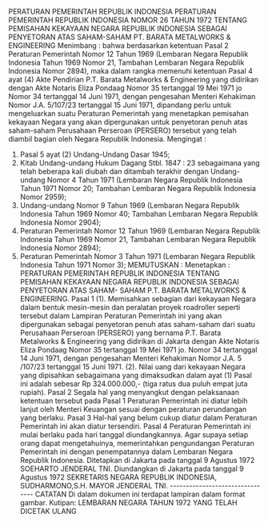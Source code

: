  PERATURAN PEMERINTAH REPUBLIK INDONESIA PERATURAN PEMERINTAH REPUBLIK INDONESIA NOMOR 26 TAHUN 1972 TENTANG PEMISAHAN KEKAYAAN NEGARA REPUBLIK INDONESIA SEBAGAI PENYETORAN ATAS SAHAM-SAHAM PT. BARATA METALWORKS & ENGINEERING
Menimbang :
 bahwa berdasarkan ketentuan Pasal 2 Peraturan Pemerintah Nomor 12 Tahun 1969 (Lembaran Negara Republik Indonesia Tahun 1969 Nomor 21, Tambahan Lembaran Negara Republik Indonesia Nomor 2894), maka dalam rangka memenuhi ketentuan Pasal 4 ayat (4) Akte Pendirian P.T. Barata Metalworks & Engineering yang didirikan dengan Akte Notaris Eliza Pondaag Nomor 35 tertanggal 19 Mei 1971 jo Nomor 34 tertanggal 14 Juni 1971, dengan pengesahan Menteri Kehakiman Nomor J.A. 5/107/23 tertanggal 15 Juni 1971, dipandang perlu untuk mengeluarkan suatu Peraturan Pemerintah yang menetapkan pemisahan kekayaan Negara yang akan dipergunakan untuk penyetoran penuh atas saham-saham Perusahaan Perseroan (PERSERO) tersebut yang telah diambil bagian oleh Negara Republik Indonesia.
Mengingat :

1. Pasal 5 ayat (2) Undang-Undang Dasar 1945;
2. Kitab Undang-undang Hukum Dagang Stbl. 1847 : 23 sebagaimana yang telah beberapa kali diubah dan ditambah terakhir dengan Undang-undang Nomor 4 Tahun 1971 (Lembaran Negara Republik Indonesia Tahun 1971 Nomor 20; Tambahan Lembaran Negara Republik Indonesia Nomor 2959);
3. Undang-undang Nomor 9 Tahun 1969 (Lembaran Negara Republik Indonesia Tahun 1969 Nomor 40; Tambahan Lembaran Negara Republik Indonesia Nomor 2904);
4. Peraturan Pemerintah Nomor 12 Tahun 1969 (Lembaran Negara Republik Indonesia Tahun 1969 Nomor 21, Tambahan Lembaran Negara Republik Indonesia Nomor 2894);
5. Peraturan Pemerintah Nomor 3 Tahun 1971 (Lembaran Negara Republik Indonesia Tahun 1971 Nomor 3);
MEMUTUSKAN :
 Menetapkan : PERATURAN PEMERINTAH REPUBLIK INDONESIA TENTANG PEMISAHAN KEKAYAAN NEGARA REPUBLIK INDONESIA SEBAGAI PENYETORAN ATAS SAHAM- SAHAM P.T. BARATA METALWORKS & ENGINEERING.
Pasal 1
(1). Memisahkan sebagian dari kekayaan Negara dalam bentuk mesin-mesin dan peralatan proyek roadroller seperti tersebut dalam Lampiran Peraturan Pemerintah ini yang akan dipergunakan sebagai penyetoran penuh atas saham-saham dari suatu Perusahaan Perseroan (PERSERO) yang bernama P.T. Barata Metalworks & Engineering yang didirikan di Jakarta dengan Akte Notaris Eliza Pondaag Nomor 35 tertanggal 19 Mei 1971 jo. Nomor 34 tertanggal 14 Juni 1971, dengan pengesahan Menteri Kehakiman Nomor J.A. 5 /107/23 tertanggal 15 Juni 1971.
(2). Nilai uang dari kekayaan Negara yang dipisahkan sebagaimana yang dimaksudkan dalam ayat (1) Pasal ini adalah sebesar Rp 324.000.000,- (tiga ratus dua puluh empat juta rupiah).
Pasal 2
Segala hal yang menyangkut dengan pelaksanaan ketentuan tersebut pada Pasal 1 Peraturan Pemerintah ini diatur lebih lanjut oleh Menteri Keuangan sesuai dengan peraturan perundangan yang berlaku.
Pasal 3
Hal-hal yang belum cukup diatur dalam Peraturan Pemerintah ini akan diatur tersendiri.
Pasal 4
Peraturan Pemerintah ini mulai berlaku pada hari tanggal diundangkannya. Agar supaya setiap orang dapat mengetahuinya, memerintahkan pengundangan Peraturan Pemerintah ini dengan penempatannya dalam Lembaran Negara Republik Indonesia. Ditetapkan di Jakarta pada tanggal 9 Agustus 1972 SOEHARTO JENDERAL TNI. Diundangkan di Jakarta pada tanggal 9 Agustus 1972 SEKRETARIS NEGARA REPUBLIK INDONESIA, SUDHARMONO,S.H. MAYOR JENDERAL TNI. -------------------------------- CATATAN Di dalam dokumen ini terdapat lampiran dalam format gambar. Kutipan: LEMBARAN NEGARA TAHUN 1972 YANG TELAH DICETAK ULANG